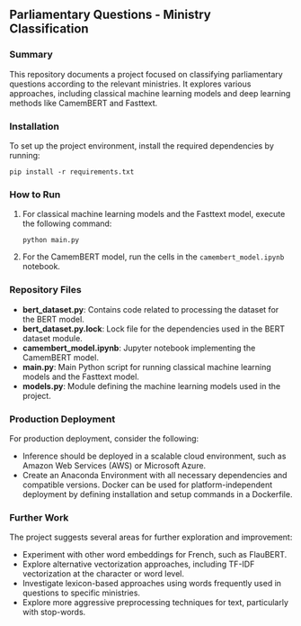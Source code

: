 ## Parliamentary Questions - Ministry Classification

### Summary

This repository documents a project focused on classifying parliamentary questions according to the relevant ministries. It explores various approaches, including classical machine learning models and deep learning methods like CamemBERT and Fasttext.

### Installation

To set up the project environment, install the required dependencies by running:

```
pip install -r requirements.txt
```

### How to Run

1. For classical machine learning models and the Fasttext model, execute the following command:
   ```
   python main.py
   ```

2. For the CamemBERT model, run the cells in the `camembert_model.ipynb` notebook.

### Repository Files

- **bert_dataset.py**: Contains code related to processing the dataset for the BERT model.
- **bert_dataset.py.lock**: Lock file for the dependencies used in the BERT dataset module.
- **camembert_model.ipynb**: Jupyter notebook implementing the CamemBERT model.
- **main.py**: Main Python script for running classical machine learning models and the Fasttext model.
- **models.py**: Module defining the machine learning models used in the project.

### Production Deployment

For production deployment, consider the following:

- Inference should be deployed in a scalable cloud environment, such as Amazon Web Services (AWS) or Microsoft Azure.
- Create an Anaconda Environment with all necessary dependencies and compatible versions. Docker can be used for platform-independent deployment by defining installation and setup commands in a Dockerfile.

### Further Work

The project suggests several areas for further exploration and improvement:

- Experiment with other word embeddings for French, such as FlauBERT.
- Explore alternative vectorization approaches, including TF-IDF vectorization at the character or word level.
- Investigate lexicon-based approaches using words frequently used in questions to specific ministries.
- Explore more aggressive preprocessing techniques for text, particularly with stop-words.



